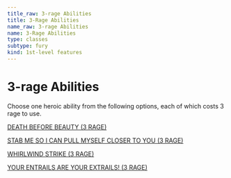 ```yaml
---
title_raw: 3-rage Abilities
title: 3-Rage Abilities
name_raw: 3-rage Abilities
name: 3-Rage Abilities
type: classes
subtype: fury
kind: 1st-level features
---
```


# 3-rage Abilities

Choose one heroic ability from the following options, each of which costs 3 rage to use.

[DEATH BEFORE BEAUTY (3 RAGE)](./Death%20Before%20Beauty.md)

[STAB ME SO I CAN PULL MYSELF CLOSER TO YOU (3 RAGE)](./Stab%20Me%20So%20I%20Can%20Pull%20Myself%20Closer%20To%20You.md)

[WHIRLWIND STRIKE (3 RAGE)](./Whirlwind%20Strike.md)

[YOUR ENTRAILS ARE YOUR EXTRAILS! (3 RAGE)](./Your%20Entrails%20Are%20Your%20Extrails.md)
